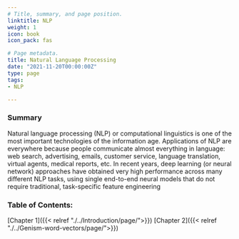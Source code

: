 ```yaml
---
# Title, summary, and page position.
linktitle: NLP
weight: 1
icon: book
icon_pack: fas

# Page metadata.
title: Natural Language Processing
date: "2021-11-20T00:00:00Z"
type: page
tags:
- NLP

---
```


### Summary
Natural language processing (NLP) or computational linguistics is one of the most important technologies of the information age. Applications of NLP are everywhere because people communicate almost everything in language: web search, advertising, emails, customer service, language translation, virtual agents, medical reports, etc. In recent years, deep learning (or neural network) approaches have obtained very high performance across many different NLP tasks, using single end-to-end neural models that do not require traditional, task-specific feature engineering

### Table of Contents:
[Chapter 1]({{< relref "./../Introduction/page/">}})
[Chapter 2]({{< relref "./../Genism-word-vectors/page/">}})